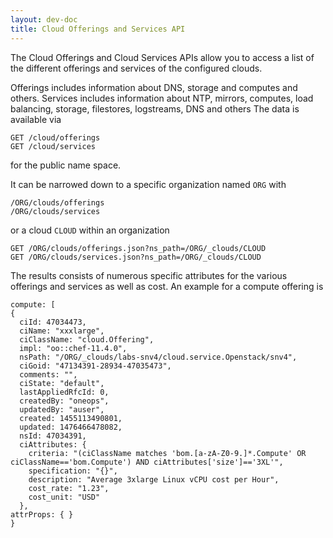 ```yaml
---
layout: dev-doc
title: Cloud Offerings and Services API
---
```


The Cloud Offerings and Cloud Services APIs allow you to access a list of the different offerings and services of the 
configured clouds. 

Offerings includes information about DNS, storage and computes and others. Services includes information about NTP, 
mirrors, computes, load balancing, storage, filestores, logstreams, DNS and others
The data is available via

```
GET /cloud/offerings
GET /cloud/services
```

for the public name space.

It can be narrowed down to a specific organization named `ORG` with

```
/ORG/clouds/offerings
/ORG/clouds/services
```

or a cloud `CLOUD` within an organization

```
GET /ORG/clouds/offerings.json?ns_path=/ORG/_clouds/CLOUD
GET /ORG/clouds/services.json?ns_path=/ORG/_clouds/CLOUD
```

The results consists of  numerous specific attributes for the various offerings and services as well as cost. An example
for a compute offering is

```
compute: [
{
  ciId: 47034473,
  ciName: "xxxlarge",
  ciClassName: "cloud.Offering",
  impl: "oo::chef-11.4.0",
  nsPath: "/ORG/_clouds/labs-snv4/cloud.service.Openstack/snv4",
  ciGoid: "47134391-28934-47035473",
  comments: "",
  ciState: "default",
  lastAppliedRfcId: 0,
  createdBy: "oneops",
  updatedBy: "auser",
  created: 1455113490801,
  updated: 1476466478082,
  nsId: 47034391,
  ciAttributes: {
    criteria: "(ciClassName matches 'bom.[a-zA-Z0-9.]*.Compute' OR ciClassName=='bom.Compute') AND ciAttributes['size']=='3XL'",
    specification: "{}",
    description: "Average 3xlarge Linux vCPU cost per Hour",
    cost_rate: "1.23",
    cost_unit: "USD"
  },
attrProps: { }
}
```

